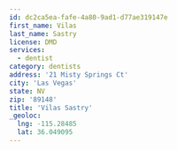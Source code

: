 ```yaml
---
id: dc2ca5ea-fafe-4a80-9ad1-d77ae319147e
first_name: Vilas
last_name: Sastry
license: DMD
services:
  - dentist
category: dentists
address: '21 Misty Springs Ct'
city: 'Las Vegas'
state: NV
zip: '89148'
title: 'Vilas Sastry'
_geoloc:
  lng: -115.28485
  lat: 36.049095
---
```

